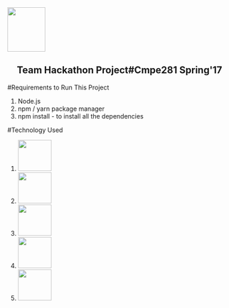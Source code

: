 <img src="http://i65.tinypic.com/1534nee.jpg" height="100" width="85">
<p align="center">
  <h2 align="center">Team Hackathon Project#Cmpe281 Spring'17</h2>
</p>


#Requirements to Run This Project

1. Node.js
2. npm / yarn package manager
3. npm install - to install all the dependencies

#Technology Used

1. <img src="http://i66.tinypic.com/2008av7.png" height="70" width="75">
2. <img src="http://i68.tinypic.com/2yl74n4.png" height="70" width="75">
3. <img src="http://i67.tinypic.com/2rpbsba.jpg" height="70" width="75">
4. <img src="http://i64.tinypic.com/xqm93q.png" height="70" width="75">
5. <img src="http://i64.tinypic.com/xqm93q.png" height="70" width="75">


